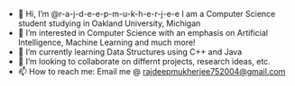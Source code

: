 - 👋 Hi, I’m @r-a-j-d-e-e-p-m-u-k-h-e-r-j-e-e I am a Computer Science student studying in Oakland University, Michigan
- 👀 I’m interested in Computer Science with an emphasis on Artificial Intelligence, Machine Learning and much more!
- 🌱 I’m currently learning Data Structures using C++ and Java
- 💞️ I’m looking to collaborate on differnt projects, research ideas, etc. 
- 📫 How to reach me: Email me @ rajdeepmukherjee752004@gmail.com

<!---
r-a-j-d-e-e-p-m-u-k-h-e-r-j-e-e/r-a-j-d-e-e-p-m-u-k-h-e-r-j-e-e is a ✨ special ✨ repository because its `README.md` (this file) appears on your GitHub profile.
You can click the Preview link to take a look at your changes.
--->
